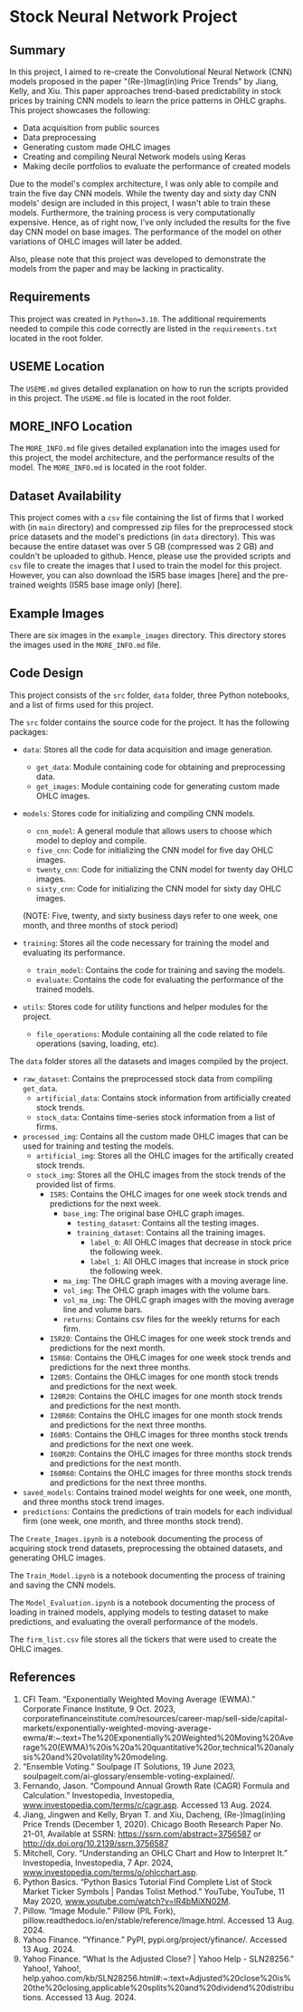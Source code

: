 # Stock Neural Network Project

## Summary
In this project, I aimed to re-create the Convolutional Neural Network (CNN) models proposed in the paper "(Re-)Imag(in)ing Price Trends" by Jiang, Kelly, and Xiu. This paper approaches trend-based predictability in stock prices by training CNN models to learn the price patterns in OHLC graphs. This project showcases the following:
 - Data acquisition from public sources
 - Data preprocessing
 - Generating custom made OHLC images
 - Creating and compiling Neural Network models using Keras
 - Making decile portfolios to evaluate the performance of created models

Due to the model's complex architecture, I was only able to compile and train the five day CNN models. While the twenty day and sixty day CNN models' design are included in this project, I wasn't able to train these models. Furthermore, the training process is very computationally expensive. Hence, as of right now, I've only included the results for the five day CNN model on base images. The performance of the model on other variations of OHLC images will later be added.

Also, please note that this project was developed to demonstrate the models from the paper and may be lacking in practicality.

## Requirements
This project was created in `Python=3.10`. The additional requirements needed to compile this code correctly are listed in the `requirements.txt` located in the root folder. 

## USEME Location
The `USEME.md` gives detailed explanation on how to run the scripts provided in this project. The `USEME.md` file is located in the root folder.

## MORE_INFO Location
The `MORE_INFO.md` file gives detailed explanation into the images used for this project, the model architecture, and the performance results of the model. The `MORE_INFO.md` is located in the root folder. 

## Dataset Availability
This project comes with a `csv` file containing the list of firms that I worked with (in `main` directory) and compressed zip files for the preprocessed stock price datasets and the model's predictions (in `data` directory). This was because the entire dataset was over 5 GB (compressed was 2 GB) and couldn't be uploaded to github. Hence, please use the provided scripts and `csv` file to create the images that I used to train the model for this project. However, you can also download the I5R5 base images [here] and the pre-trained weights (I5R5 base image only) [here].

## Example Images
There are six images in the `example_images` directory. This directory stores the images used in the `MORE_INFO.md` file.

## Code Design
This project consists of the `src` folder, `data` folder, three Python notebooks, and a list of firms used for this project. 

The `src` folder contains the source code for the project. It has the following packages:
 - `data`: Stores all the code for data acquisition and image generation.
    - `get_data`: Module containing code for obtaining and preprocessing data.
    - `get_images`: Module containing code for generating custom made OHLC images.
 - `models`: Stores code for initializing and compiling CNN models.
    - `cnn_model`: A general module that allows users to choose which model to deploy and compile.
    - `five_cnn`: Code for initializing the CNN model for five day OHLC images.
    - `twenty_cnn`: Code for initializing the CNN model for twenty day OHLC images.
    - `sixty_cnn`: Code for initializing the CNN model for sixty day OHLC images.
    
    (NOTE: Five, twenty, and sixty business days refer to one week, one month, and three months of stock period)
 - `training`: Stores all the code necessary for training the model and evaluating its performance.
    - `train_model`: Contains the code for training and saving the models.
    - `evaluate`: Contains the code for evaluating the performance of the trained models.
 - `utils`: Stores code for utility functions and helper modules for the project.
    - `file_operations`: Module containing all the code related to file operations (saving, loading, etc).

The `data` folder stores all the datasets and images compiled by the project.
 - `raw_dataset`: Contains the preprocessed stock data from compiling `get_data`.
    - `artificial_data`: Contains stock information from artificially created stock trends.
    - `stock_data`: Contains time-series stock information from a list of firms.
 - `processed_img`: Contains all the custom made OHLC images that can be used for training and testing the models.
    - `artificial_img`: Stores all the OHLC images for the artifically created stock trends.
    - `stock_img`: Stores all the OHLC images from the stock trends of the provided list of firms.
        - `I5R5`: Contains the OHLC images for one week stock trends and predictions for the next week.
            - `base_img`: The original base OHLC graph images.
               - `testing_dataset`: Contains all the testing images.
               - `training_dataset`: Contains all the training images.
                  - `label_0`: All OHLC images that decrease in stock price the following week.
                  - `label_1`: All OHLC images that increase in stock price the following week.
            - `ma_img`: The OHLC graph images with a moving average line.
            - `vol_img`: The OHLC graph images with the volume bars.
            - `vol_ma_img`: The OHLC graph images with the moving average line and volume bars.
            - `returns`: Contains csv files for the weekly returns for each firm.
        - `I5R20`: Contains the OHLC images for one week stock trends and predictions for the next month.
        - `I5R60`: Contains the OHLC images for one week stock trends and predictions for the next three months. 
        - `I20R5`: Contains the OHLC images for one month stock trends and predictions for the next week.
        - `I20R20`: Contains the OHLC images for one month stock trends and predictions for the next month. 
        - `I20R60`: Contains the OHLC images for one month stock trends and predictions for the next three months.
        - `I60R5`: Contains the OHLC images for three months stock trends and predictions for the next one week.
        - `I60R20`: Contains the OHLC images for three months stock trends and predictions for the next month.
        - `I60R60`: Contains the OHLC images for three months stock trends and predictions for the next three months.
 - `saved_models`: Contains trained model weights for one week, one month, and three months stock trend images.
 - `predictions`: Contains the predictions of train models for each individual firm (one week, one month, and three months stock trend).

The `Create_Images.ipynb` is a notebook documenting the process of acquiring stock trend datasets, preprocessing the obtained datasets, and generating OHLC images.

The `Train_Model.ipynb` is a notebook documenting the process of training and saving the CNN models.

The `Model_Evaluation.ipynb` is a notebook documenting the process of loading in trained models, applying models to testing dataset to make predictions, and evaluating the overall performance of the models.

The `firm_list.csv` file stores all the tickers that were used to create the OHLC images. 

## References
1. CFI Team. “Exponentially Weighted Moving Average (EWMA).” Corporate Finance Institute, 9 Oct. 2023, corporatefinanceinstitute.com/resources/career-map/sell-side/capital-markets/exponentially-weighted-moving-average-ewma/#:~:text=The%20Exponentially%20Weighted%20Moving%20Average%20(EWMA)%20is%20a%20quantitative%20or,technical%20analysis%20and%20volatility%20modeling.
2. “Ensemble Voting.” Soulpage IT Solutions, 19 June 2023, soulpageit.com/ai-glossary/ensemble-voting-explained/.
3. Fernando, Jason. “Compound Annual Growth Rate (CAGR) Formula and Calculation.” Investopedia, Investopedia, www.investopedia.com/terms/c/cagr.asp. Accessed 13 Aug. 2024.
4. Jiang, Jingwen and Kelly, Bryan T. and Xiu, Dacheng, (Re-)Imag(in)ing Price Trends (December 1, 2020). Chicago Booth Research Paper No. 21-01, Available at SSRN: https://ssrn.com/abstract=3756587 or http://dx.doi.org/10.2139/ssrn.3756587
5. Mitchell, Cory. “Understanding an OHLC Chart and How to Interpret It.” Investopedia, Investopedia, 7 Apr. 2024, www.investopedia.com/terms/o/ohlcchart.asp.
6. Python Basics. “Python Basics Tutorial Find Complete List of Stock Market Ticker Symbols | Pandas Tolist Method.” YouTube, YouTube, 11 May 2020, www.youtube.com/watch?v=lR4bMiXN02M.
7. Pillow. “Image Module.” Pillow (PIL Fork), pillow.readthedocs.io/en/stable/reference/Image.html. Accessed 13 Aug. 2024.
8. Yahoo Finance. “Yfinance.” PyPI, pypi.org/project/yfinance/. Accessed 13 Aug. 2024.
9. Yahoo Finance. “What Is the Adjusted Close? | Yahoo Help - SLN28256.” Yahoo!, Yahoo!, help.yahoo.com/kb/SLN28256.html#:~:text=Adjusted%20close%20is%20the%20closing,applicable%20splits%20and%20dividend%20distributions. Accessed 13 Aug. 2024. 
